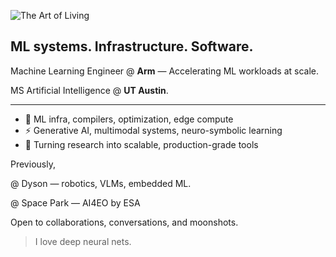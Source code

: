 ![The Art of Living](https://github.com/user-attachments/assets/b429b83f-680b-4ef4-a875-94f966a7c882)

## ML systems. Infrastructure. Software.

Machine Learning Engineer @ **Arm** — Accelerating ML workloads at scale.  

MS Artificial Intelligence @ **UT Austin**.

---

- 🧠 ML infra, compilers, optimization, edge compute
- ⚡ Generative AI, multimodal systems, neuro-symbolic learning
- 🔧 Turning research into scalable, production-grade tools

Previously,

@ Dyson — robotics, VLMs, embedded ML.  

@ Space Park — AI4EO by ESA


Open to collaborations, conversations, and moonshots.

> I love deep neural nets.
